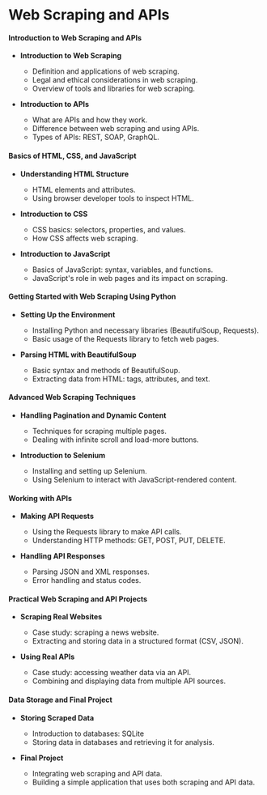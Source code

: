 # Web Scraping and APIs

#### Introduction to Web Scraping and APIs
- **Introduction to Web Scraping**
  - Definition and applications of web scraping.
  - Legal and ethical considerations in web scraping.
  - Overview of tools and libraries for web scraping.

- **Introduction to APIs**
  - What are APIs and how they work.
  - Difference between web scraping and using APIs.
  - Types of APIs: REST, SOAP, GraphQL.

#### Basics of HTML, CSS, and JavaScript
- **Understanding HTML Structure**
  - HTML elements and attributes.
  - Using browser developer tools to inspect HTML.

- **Introduction to CSS**
  - CSS basics: selectors, properties, and values.
  - How CSS affects web scraping.

- **Introduction to JavaScript**
  - Basics of JavaScript: syntax, variables, and functions.
  - JavaScript's role in web pages and its impact on scraping.

#### Getting Started with Web Scraping Using Python
- **Setting Up the Environment**
  - Installing Python and necessary libraries (BeautifulSoup, Requests).
  - Basic usage of the Requests library to fetch web pages.

- **Parsing HTML with BeautifulSoup**
  - Basic syntax and methods of BeautifulSoup.
  - Extracting data from HTML: tags, attributes, and text.

#### Advanced Web Scraping Techniques
- **Handling Pagination and Dynamic Content**
  - Techniques for scraping multiple pages.
  - Dealing with infinite scroll and load-more buttons.

- **Introduction to Selenium**
  - Installing and setting up Selenium.
  - Using Selenium to interact with JavaScript-rendered content.

#### Working with APIs
- **Making API Requests**
  - Using the Requests library to make API calls.
  - Understanding HTTP methods: GET, POST, PUT, DELETE.

- **Handling API Responses**
  - Parsing JSON and XML responses.
  - Error handling and status codes.

#### Practical Web Scraping and API Projects
- **Scraping Real Websites**
  - Case study: scraping a news website.
  - Extracting and storing data in a structured format (CSV, JSON).

- **Using Real APIs**
  - Case study: accessing weather data via an API.
  - Combining and displaying data from multiple API sources.

#### Data Storage and Final Project
- **Storing Scraped Data**
  - Introduction to databases: SQLite
  - Storing data in databases and retrieving it for analysis.

- **Final Project**
  - Integrating web scraping and API data.
  - Building a simple application that uses both scraping and API data.

